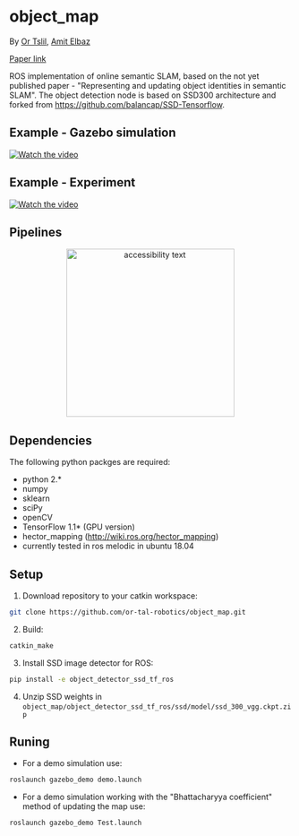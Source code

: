 # object_map
By [Or Tslil](https://github.com/ortslil64), [Amit Elbaz](https://github.com/elbazam)

[Paper link](https://www.researchgate.net/publication/342735084_Representing_and_updating_objects'_identities_in_semantic_SLAM)

ROS implementation of online semantic SLAM, based on the not yet published paper - "Representing and updating object identities in semantic SLAM". The object detection node is based on SSD300 architecture and forked from https://github.com/balancap/SSD-Tensorflow.
## Example - Gazebo simulation
[![Watch the video](https://img.youtube.com/vi/-H25q_Vcol8/default.jpg)](https://youtu.be/-H25q_Vcol8)
## Example - Experiment
[![Watch the video](https://img.youtube.com/vi/mQHh478gTg8/default.jpg)](https://youtu.be/mQHh478gTg8)
## Pipelines
<p align="center">
  <img src="https://github.com/or-tal-robotics/object_map/blob/master/images/pipelines.png" width="300" alt="accessibility text">
</p>



## Dependencies
The following python packges are required:
* python 2.*
* numpy
* sklearn
* sciPy
* openCV
* TensorFlow 1.1* (GPU version)
* hector_mapping (http://wiki.ros.org/hector_mapping)
* currently tested in ros melodic in ubuntu 18.04
## Setup
1. Download repository to your catkin workspace:
```bash
git clone https://github.com/or-tal-robotics/object_map.git
```
2. Build:
```bash
catkin_make
```
3. Install SSD image detector for ROS:
```bash
pip install -e object_detector_ssd_tf_ros
```
4. Unzip SSD weights in `object_map/object_detector_ssd_tf_ros/ssd/model/ssd_300_vgg.ckpt.zip`

## Runing
* For a demo simulation use:
```bash
roslaunch gazebo_demo demo.launch
```
* For a demo simulation working with the "Bhattacharyya coefficient" method of updating the map use:
```bash
roslaunch gazebo_demo Test.launch
```
